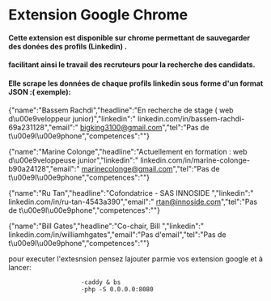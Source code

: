 # Extension Google Chrome 

#### Cette extension est disponible  sur chrome permettant de sauvegarder des donées des profils (Linkedin) . 


#### facilitant ainsi le travail des recruteurs pour la recherche des candidats.

#### Elle scrape les données de chaque profils linkedin sous forme d'un format JSON :( exemple):



{"name":"Bassem Rachdi","headline":"En recherche de stage ( web d\u00e9veloppeur junior)","linkedin":"  linkedin.com\/in\/bassem-rachdi-69a231128","email":"  bigking3100@gmail.com","tel":"Pas de t\u00e9l\u00e9phone","competences":""}

{"name":"Marine Colonge","headline":"Actuellement en formation : web d\u00e9veloppeuse junior","linkedin":"  linkedin.com\/in\/marine-colonge-b90a24128","email":"  marinecolonge@gmail.com","tel":"Pas de t\u00e9l\u00e9phone","competences":""}

{"name":"Ru Tan","headline":"Cofondatrice - SAS INNOSIDE ","linkedin":"  linkedin.com\/in\/ru-tan-4543a390","email":"  rtan@innoside.com","tel":"Pas de t\u00e9l\u00e9phone","competences":""}

{"name":"Bill Gates","headline":"Co-chair, Bill ","linkedin":"  linkedin.com\/in\/williamhgates","email":"Pas d'email","tel":"Pas de t\u00e9l\u00e9phone","competences":""}

pour executer l'extesnsion pensez  lajouter parmie vos extension google et à lancer:
					
						-caddy & bs
						-php -S 0.0.0.0:8080
						
		


